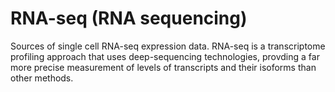 
# RNA-seq (RNA sequencing)

Sources of single cell RNA-seq expression data. RNA-seq is a transcriptome profiling approach that uses deep-sequencing technologies, provding a far more precise measurement of levels of transcripts and their isoforms than other methods.
